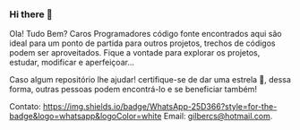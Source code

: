 ### Hi there 👋

Ola! Tudo Bem? Caros Programadores código fonte encontrados aqui são ideal para um ponto de partida para outros projetos, trechos de códigos podem ser aproveitados. Fique a vontade para explorar os projetos, estudar, modificar e aperfeiçoar...

Caso algum repositório lhe ajudar! certifique-se de dar uma estrela 🌟, dessa forma, outras pessoas podem encontrá-lo e se beneficiar também!

Contato:
https://img.shields.io/badge/WhatsApp-25D366?style=for-the-badge&logo=whatsapp&logoColor=white
Email: gilbercs@hotmail.com.
